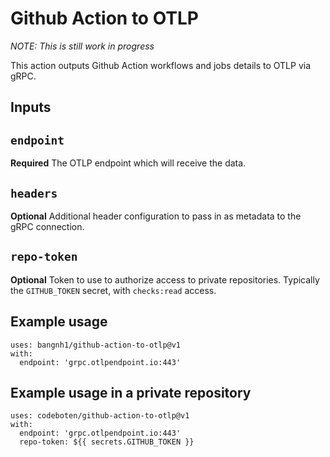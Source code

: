 # Github Action to OTLP

*NOTE: This is still work in progress*

This action outputs Github Action workflows and jobs details to OTLP via gRPC.

## Inputs

## `endpoint`

**Required** The OTLP endpoint which will receive the data.

## `headers`

**Optional** Additional header configuration to pass in as metadata to the gRPC connection.

## `repo-token`

**Optional** Token to use to authorize access to private repositories. Typically the `GITHUB_TOKEN` secret, with `checks:read` access.

## Example usage

```
uses: bangnh1/github-action-to-otlp@v1
with:
  endpoint: 'grpc.otlpendpoint.io:443'
```

## Example usage in a private repository

```
uses: codeboten/github-action-to-otlp@v1
with:
  endpoint: 'grpc.otlpendpoint.io:443'
  repo-token: ${{ secrets.GITHUB_TOKEN }}